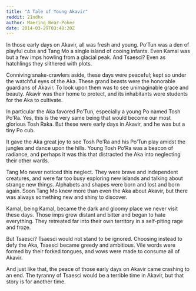 ```yaml
---
title: "A Tale of Young Akavir"
reddit: 21ndhx
author: Maering_Bear-Poker
date: 2014-03-29T03:48:20Z
---
```



In those early days on Akavir, all was fresh and young. Po’Tun was a den of playful cubs and Tang Mo a single island of cooing infants. Even Kamal was but a few imps howling from a glacial peak. And Tsaesci? Even as hatchlings they slithered with plots. 

Conniving snake-crawlers aside, these days were peaceful; kept so under the watchful eyes of the Aka. These grand beasts were the honorable guardians of Akavir. To look upon them was to see unimaginable grace and beauty. Akavir was their home to protect, and its inhabitants were students for the Aka to cultivate. 

In particular the Aka favored Po’Tun, especially a young Po named Tosh Po’Ra. Yes, this is the very same being that would become our most glorious Tosh Raka. But these were early days in Akavir, and he was but a tiny Po cub. 

It gave the Aka great joy to see Tosh Po’Ra and his Po’Tun play amidst the jungles and dance upon the hills. Young Tosh Po’Ra was a beacon of radiance, and perhaps it was this that distracted the Aka into neglecting their other wards. 

Tang Mo never noticed this neglect. They were brave and independent creatures, and were far too busy exploring new islands and talking about strange new things. Alphabets and shapes were born and lost and born again. Soon Tang Mo knew more than even the Aka about Akavir, but there was always something new and shiny to discover. 

Kamal, being Kamal, became the dark and gloomy place we never visit these days. Those imps grew distant and bitter and began to hate everything. They retreated far into their own territory in a self-piting rage and froze. 

But Tsaesci? Tsaesci would not stand to be ignored. Choosing instead to defy the Aka, Tsaesci became greedy and ambitious. Vile words were formed by their forked tongues, and vows were made to consume all of Akavir. 

And just like that, the peace of those early days on Akavir came crashing to an end. The tyranny of Tsaesci would be a terrible time in Akavir, but that story is for another time. 

